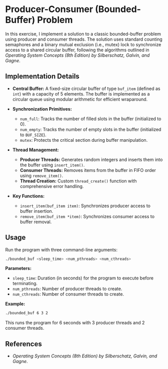 # Producer-Consumer (Bounded-Buffer) Problem

In this exercise, I implement a solution to a classic bounded-buffer problem using producer and consumer threads. The solution uses standard counting semaphores and a binary mutual exclusion (i.e., mutex) lock to synchronize access to a shared circular buffer, following the algorithms outlined in _Operating System Concepts (8th Edition) by Silberschatz, Galvin, and Gagne_.

## Implementation Details

- __Central Buffer:__ A fixed-size circular buffer of type `buf_item` (defined as `int`) with a capacity of 5 elements. The buffer is implemented as a circular queue using modular arithmetic for efficient wraparound.

- __Synchronization Primitives:__
  - `num_full`: Tracks the number of filled slots in the buffer (initialized to 0).
  - `num_empty`: Tracks the number of empty slots in the buffer (initialized to `BUF_SIZE`).
  - `mutex`: Protects the critical section during buffer manipulation.

- __Thread Management:__
  - __Producer Threads:__ Generates random integers and inserts them into the buffer using `insert_item()`.
  - __Consumer Threads:__ Removes items from the buffer in FIFO order using `remove_item()`.
  - __Thread Creation:__ Custom `thread_create()` function with comprehensive error handling.

- __Key Functions:__
  - `insert_item(buf_item item)`: Synchronizes producer access to buffer insertion.
  - `remove_item(buf_item *item)`: Synchronizes consumer access to buffer removal.

## Usage

Run the program with three command-line arguments:
```bash
./bounded_buf <sleep_time> <num_pthreads> <num_cthreads>
```

__Parameters:__
- `sleep_time`: Duration (in seconds) for the program to execute before terminating.
- `num_pthreads`: Number of producer threads to create.
- `num_cthreads`: Number of consumer threads to create.

__Example:__
```bash
./bounded_buf 6 3 2
```

This runs the program for 6 seconds with 3 producer threads and 2 consumer threads.

## References

- _Operating System Concepts (8th Edition) by Silberschatz, Galvin, and Gagne_.
